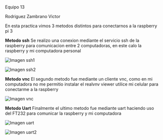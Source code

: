 Equipo 13

Rodriguez Zambrano Victor

En esta practica vimos 3 metodos distintos para conectarnos a la raspberry pi 3

**Metodo ssh**
Se realizo una conexion mediante el servicio ssh de la raspberry para comunicacion entre 2 computadoras, en este calo la raspberry y mi computadora personal

![Imagen ssh1](https://github.com/VictorRZ/embebidos-18-2/practicas/prac1.UsoRasp/Equipo13/ssh1.jpg)

![Imagen ssh2](https://github.com/VictorRZ/embebidos-18-2/practicas/prac1.UsoRasp/Equipo13/ssh2.jpg)

**Metodo vnc**
El segundo metodo fue mediante un cliente vnc, como en mi computadora no me permitio instalar el realvnv viewer utilice mi celular para conectarme a la raspberry

![Imagen vnc](https://github.com/VictorRZ/embebidos-18-2/practicas/prac1.UsoRasp/Equipo13/vnc.jpg)

**Metodo Uart**
Finalmente el ultimo metodo fue mediante uart haciendo uso del FT232 para comunicar la raspberry y mi computadora

![Imagen uart](https://github.com/VictorRZ/embebidos-18-2/practicas/prac1.UsoRasp/Equipo13/uart.jpg)

![Imagen uart2](https://github.com/VictorRZ/embebidos-18-2/practicas/prac1.UsoRasp/Equipo13/uart2.jpg)
